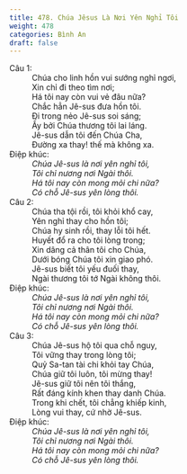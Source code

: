 ```yaml
---
title: 478. Chúa Jêsus Là Nơi Yên Nghỉ Tôi
weight: 478
categories: Bình An
draft: false
---
```

<dl><dt>Câu 1:</dt><dd data-verse="1">Chúa cho linh hồn vui sướng nghỉ ngơi, <br/>Xin chỉ đi theo tìm nơi; <br/>Há tôi nay còn vui vẻ đâu nữa? <br/>Chắc hẳn Jê-sus đưa hồn tôi. <br/>Đi trong nẻo Jê-sus soi sáng; <br/>Ấy bởi Chúa thương tôi lai láng. <br/>Jê-sus dẫn tôi đến Chúa Cha, <br/>Đường xa thay! thế mà không xa. </dd><dt>Điệp khúc:</dt><dd data-chorus="1"><em>Chúa Jê-sus là nơi yên nghỉ tôi, <br/>Tôi chỉ nương nơi Ngài thôi. <br/>Há tôi nay còn mong mỏi chi nữa? <br/>Có chỗ Jê-sus yên lòng thôi. </em></dd><dt>Câu 2:</dt><dd data-verse="2">Chúa tha tội rồi, tôi khỏi khổ cay, <br/>Yên nghỉ thay cho hồn tôi; <br/>Chúa hy sinh rồi, thay lỗi tôi hết. <br/>Huyết đổ ra cho tôi lòng trong; <br/>Xin dâng cả thân tôi cho Chúa, <br/>Dưới bóng Chúa tôi xin giao phó. <br/>Jê-sus biết tôi yếu đuối thay, <br/>Ngài thương tôi tớ Ngài không thôi. </dd><dt>Điệp khúc:</dt><dd data-chorus="1"><em>Chúa Jê-sus là nơi yên nghỉ tôi, <br/>Tôi chỉ nương nơi Ngài thôi. <br/>Há tôi nay còn mong mỏi chi nữa? <br/>Có chỗ Jê-sus yên lòng thôi. </em></dd><dt>Câu 3:</dt><dd data-verse="3">Chúa Jê-sus hộ tôi qua chỗ nguy, <br/>Tôi vững thay trong lòng tôi; <br/>Quỷ Sa-tan tài chi khỏi tay Chúa, <br/>Chúa giữ tôi luôn, tôi mừng thay! <br/>Jê-sus giữ tôi nên tôi thắng, <br/>Rất đáng kính khen thay danh Chúa. <br/>Trong khi chết, tôi chẳng khiếp kinh, <br/>Lòng vui thay, cứ nhờ Jê-sus. </dd><dt>Điệp khúc:</dt><dd data-chorus="1"><em>Chúa Jê-sus là nơi yên nghỉ tôi, <br/>Tôi chỉ nương nơi Ngài thôi. <br/>Há tôi nay còn mong mỏi chi nữa? <br/>Có chỗ Jê-sus yên lòng thôi. </em></dd></dl>